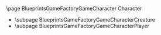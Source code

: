 \page BlueprintsGameFactoryGameCharacter Character
- \subpage BlueprintsGameFactoryGameCharacterCreature
- \subpage BlueprintsGameFactoryGameCharacterPlayer
